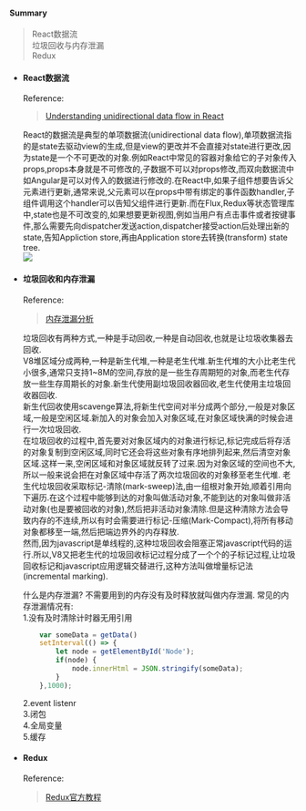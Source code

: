 <h4>Summary</h4>
<blockquote>
    React数据流 <br>    
    垃圾回收与内存泄漏 <br> 
    Redux <br>
</blockquote>

-   <h4>React数据流</h4>

    Reference:  
    > [Understanding unidirectional data flow in React](https://medium.com/@lizdenhup/understanding-unidirectional-data-flow-in-react-3e3524c09d8e) 

    React的数据流是典型的单项数据流(unidirectional data flow),单项数据流指的是state去驱动view的生成,但是view的更改并不会直接对state进行更改,因为state是一个不可更改的对象.例如React中常见的容器对象给它的子对象传入props,props本身就是不可修改的,子数据不可以对props修改,而双向数据流中如Angular是可以对传入的数据进行修改的.在React中,如果子组件想要告诉父元素进行更新,通常来说,父元素可以在props中带有绑定的事件函数handler,子组件调用这个handler可以告知父组件进行更新.而在Flux,Redux等状态管理库中,state也是不可改变的,如果想要更新视图,例如当用户有点击事件或者按键事件,那么需要先向dispatcher发送action,dispatcher接受action后处理出新的state,告知Appliction store,再由Application store去转换(transform) state tree.  
    ![](https://vaibhavguptame.files.wordpress.com/2018/01/dispatcher.png)  

-   <h4>垃圾回收和内存泄漏</h4> 

    Reference:  
    >   [内存泄漏分析](https://mp.weixin.qq.com/s/IPE_K_cakQCqLIUxHiTd9w)   

    垃圾回收有两种方式,一种是手动回收,一种是自动回收,也就是让垃圾收集器去回收.  
    V8堆区域分成两种,一种是新生代堆,一种是老生代堆.新生代堆的大小比老生代小很多,通常只支持1~8M的空间,存放的是一些生存周期短的对象,而老生代存放一些生存周期长的对象.新生代使用副垃圾回收器回收,老生代使用主垃圾回收器回收.   
    新生代回收使用scavenge算法,将新生代空间对半分成两个部分,一般是对象区域,一般是空闲区域.新加入的对象会加入对象区域,在对象区域快满的时候会进行一次垃圾回收.    
    在垃圾回收的过程中,首先要对对象区域内的对象进行标记,标记完成后将存活的对象复制到空闲区域,同时它还会将这些对象有序地排列起来,然后清空对象区域.这样一来,空闲区域和对象区域就反转了过来.因为对象区域的空间也不大,所以一般来说会把在对象区域中存活了两次垃圾回收的对象移至老生代堆. 
    老生代垃圾回收采取标记-清除(mark-sweep)法,由一组根对象开始,顺着引用向下遍历.在这个过程中能够到达的对象叫做活动对象,不能到达的对象叫做非活动对象(也是要被回收的对象),然后把非活动对象清除.但是这种清除方法会导致内存的不连续,所以有时会需要进行标记-压缩(Mark-Compact),将所有移动对象都移至一端,然后把端边界外的内存释放.    
    然而,因为javascript是单线程的,这种垃圾回收会阻塞正常javascript代码的运行.所以,V8又把老生代的垃圾回收标记过程分成了一个个的子标记过程,让垃圾回收标记和javascript应用逻辑交替进行,这种方法叫做增量标记法(incremental marking).    

    什么是内存泄漏? 
    不需要用到的内存没有及时释放就叫做内存泄漏. 
    常见的内存泄漏情况有:   
    1.没有及时清除计时器无用引用   

    ```javascript   
        var someData = getData()
        setInterval(() => {
            let node = getElementById('Node');
            if(node) {
                node.innerHtml = JSON.stringify(someData);
            }
        },1000);
    ```  

    2.event listenr  
    3.闭包  
    4.全局变量  
    5.缓存  

-   <h4>Redux</h4>  

    Reference:  
    >[Redux官方教程](https://redux.js.org/introduction/getting-started) 

